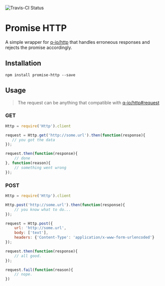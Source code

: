 ![Travis-CI Status](https://travis-ci.org/Vinelab/node-promise-http.svg?branch=master)

# Promise HTTP

A simple wrapper for [q-io/http](https://github.com/kriskowal/q-io#requestrequest-object-or-url)
that handles erroneous responses and rejects the promise accordingly.

## Installation

`npm install promise-http --save`

## Usage

> The request can be anything that compatible with [q-io/http#request](https://github.com/kriskowal/q-io#requestrequest-object-or-url)

### GET

```javascript
Http = require('Http').client

request = Http.get('http://some.url').then(function(response){
   // you got the data
});

request.then(function(response){
    // done
}, function(reason){
    // something went wrong
});
```

### POST

```javascript
Http = require('Http').client

Http.post('http://some.url').then(function(response){
    // you know what to do...
});

request = Http.post({
    url: 'http://some.url',
    body: ['text'],
    headers: {'Content-Type': 'application/x-www-form-urlencoded'}
});

request.then(function(response){
    // all good.
});

request.fail(function(reason){
    // nope.
})
```

